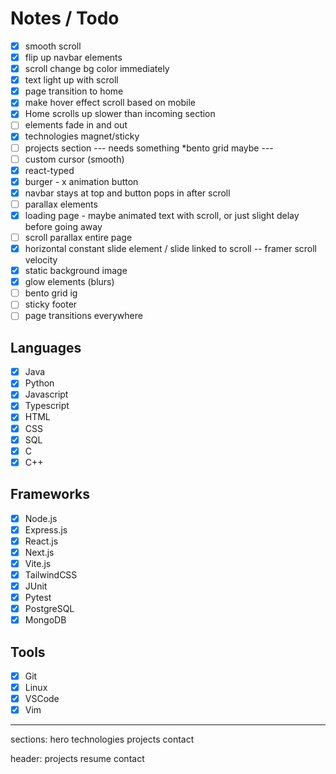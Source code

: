 # Notes / Todo

- [x] smooth scroll
- [x] flip up navbar elements
- [x] scroll change bg color immediately
- [x] text light up with scroll
- [x] page transition to home
- [x] make hover effect scroll based on mobile
- [x] Home scrolls up slower than incoming section
- [ ] elements fade in and out
- [x] technologies magnet/sticky
- [ ] projects section --- needs something \*bento grid maybe ---
- [ ] custom cursor (smooth)
- [x] react-typed
- [x] burger - x animation button
- [x] navbar stays at top and button pops in after scroll
- [ ] parallax elements
- [x] loading page - maybe animated text with scroll, or just slight delay before going away
- [ ] scroll parallax entire page
- [x] horizontal constant slide element / slide linked to scroll -- framer scroll velocity
- [x] static background image
- [x] glow elements (blurs)
- [ ] bento grid ig
- [ ] sticky footer
- [ ] page transitions everywhere

## Languages

- [x] Java
- [x] Python
- [x] Javascript
- [x] Typescript
- [x] HTML
- [x] CSS
- [x] SQL
- [x] C
- [x] C++

## Frameworks

- [x] Node.js
- [x] Express.js
- [x] React.js
- [x] Next.js
- [x] Vite.js
- [x] TailwindCSS
- [x] JUnit
- [x] Pytest
- [x] PostgreSQL
- [x] MongoDB

## Tools

- [x] Git
- [x] Linux
- [x] VSCode
- [x] Vim

---

sections:
hero
technologies
projects
contact

header:
projects
resume
contact
